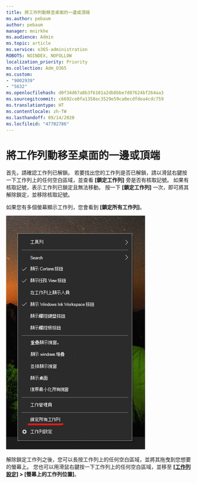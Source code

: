 ```yaml
---
title: 將工作列動移至桌面的一邊或頂端
ms.author: pebaum
author: pebaum
manager: mnirkhe
ms.audience: Admin
ms.topic: article
ms.service: o365-administration
ROBOTS: NOINDEX, NOFOLLOW
localization_priority: Priority
ms.collection: Adm_O365
ms.custom:
- "9002939"
- "5632"
ms.openlocfilehash: d0f34d67a8b3f6101a2db8bbe7d07624bf264aa3
ms.sourcegitcommit: c6692ce0fa1358ec3529e59ca0ecdfdea4cdc759
ms.translationtype: HT
ms.contentlocale: zh-TW
ms.lasthandoff: 09/14/2020
ms.locfileid: "47702786"
---
```

# <a name="move-the-taskbar-to-either-side-or-the-top-of-your-desktop"></a>將工作列動移至桌面的一邊或頂端

首先，請確認工作列已解鎖。 若要找出您的工作列是否已解鎖，請以滑鼠右鍵按一下工作列上的任何空白區域，並查看 **[鎖定工作列]** 旁是否有核取記號。 如果有核取記號，表示工作列已鎖定且無法移動。 按一下 **[鎖定工作列]** 一次，即可將其解除鎖定，並移除核取記號。

如果您有多個螢幕顯示工作列，您會看到 **[鎖定所有工作列]**。

![鎖定所有工作列](media/lock-all-taskbars.png)

解除鎖定工作列之後，您可以長按工作列上的任何空白區域，並將其拖曳到您想要的螢幕上。 您也可以用滑鼠右鍵按一下工作列上的任何空白區域，並移至 **[[工作列設定]](ms-settings:taskbar?activationSource=GetHelp) > [螢幕上的工作列位置]**。
